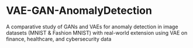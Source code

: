# VAE-GAN-AnomalyDetection
A comparative study of GANs and VAEs for anomaly detection in image datasets (MNIST &amp; Fashion MNIST) with real-world extension using VAE on finance, healthcare, and cybersecurity data
